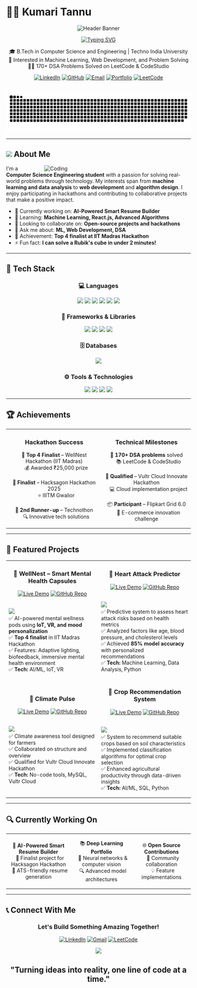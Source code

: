# 👩‍💻 Kumari Tannu

<div align="center">
  
![Header Banner](https://capsule-render.vercel.app/api?type=waving&color=timeGradient&height=300&section=header&text=Kumari%20Tannu&fontSize=80&animation=twinkling&fontAlignY=35&desc=Software%20Engineer%20|%20ML%20Enthusiast%20|%20Problem%20Solver&descAlignY=55&descAlign=50&fontColor=ffffff)

<a href="https://git.io/typing-svg"><img src="https://readme-typing-svg.demolab.com?font=Fira+Code&pause=1000&color=F77394&width=435&lines=B.Tech+CSE+Student;Machine+Learning+Enthusiast;Full-Stack+Developer;Competitive+Programmer" alt="Typing SVG" /></a>

🎓 B.Tech in Computer Science and Engineering | Techno India University  
🌱 Interested in Machine Learning, Web Development, and Problem Solving  
👨‍💻 170+ DSA Problems Solved on LeetCode & CodeStudio

[![LinkedIn](https://img.shields.io/badge/LinkedIn-0077B5?style=for-the-badge&logo=linkedin&logoColor=white&labelColor=0077B5)](https://www.linkedin.com/in/kumari-tannu-938281295)
[![GitHub](https://img.shields.io/badge/GitHub-100000?style=for-the-badge&logo=github&logoColor=white&labelColor=100000)](https://github.com/krtannu)
[![Email](https://img.shields.io/badge/Email-D14836?style=for-the-badge&logo=gmail&logoColor=white&labelColor=D14836)](mailto:krtannu2012@gmail.com)
[![Portfolio](https://img.shields.io/badge/Portfolio-FF7139?style=for-the-badge&logo=Firefox-Browser&logoColor=white&labelColor=FF7139)](https://krtannu2012.github.io/portfolio/)
[![LeetCode](https://img.shields.io/badge/LeetCode-FFA116?style=for-the-badge&logo=leetcode&logoColor=white&labelColor=FFA116)](https://leetcode.com/)


<br>
<img src="https://raw.githubusercontent.com/Platane/snk/output/github-contribution-grid-snake-dark.svg" alt="Snake animation" />

</div>

---

## <img src="https://media.giphy.com/media/VgCDAzcKvsR6OM0uWg/giphy.gif" width="50"> About Me

<img align="right" alt="Coding" width="400" src="https://user-images.githubusercontent.com/74038190/221352975-94759904-aa4c-4032-a8ab-b546efb9c478.gif">

I'm a **Computer Science Engineering student** with a passion for solving real-world problems through technology. My interests span from **machine learning and data analysis** to **web development** and **algorithm design**. I enjoy participating in hackathons and contributing to collaborative projects that make a positive impact.

- 🔭 Currently working on: **AI-Powered Smart Resume Builder**
- 🌱 Learning: **Machine Learning, React.js, Advanced Algorithms**
- 👯 Looking to collaborate on: **Open-source projects and hackathons**
- 💬 Ask me about: **ML, Web Development, DSA**
- 🎯 Achievement: **Top 4 finalist at IIT Madras Hackathon**
- ⚡ Fun fact: **I can solve a Rubik's cube in under 2 minutes!**

---

## 🧰 Tech Stack

<div align="center">
  
### 💻 Languages
  
<p>
  <img src="https://img.shields.io/badge/C-00599C?style=for-the-badge&logo=c&logoColor=white&labelColor=00599C" />
  <img src="https://img.shields.io/badge/C++-00599C?style=for-the-badge&logo=cplusplus&logoColor=white&labelColor=00599C" />
  <img src="https://img.shields.io/badge/Python-3776AB?style=for-the-badge&logo=python&logoColor=white&labelColor=3776AB" />
  <img src="https://img.shields.io/badge/JavaScript-F7DF1E?style=for-the-badge&logo=javascript&logoColor=black&labelColor=F7DF1E" />
  <img src="https://img.shields.io/badge/HTML5-E34F26?style=for-the-badge&logo=html5&logoColor=white&labelColor=E34F26" />
  <img src="https://img.shields.io/badge/CSS3-1572B6?style=for-the-badge&logo=css3&logoColor=white&labelColor=1572B6" />
</p>

### 🚀 Frameworks & Libraries
  
<p>
  <img src="https://img.shields.io/badge/React-61DAFB?style=for-the-badge&logo=react&logoColor=black&labelColor=61DAFB" />
  <img src="https://img.shields.io/badge/scikit--learn-F7931E?style=for-the-badge&logo=scikit-learn&logoColor=white&labelColor=F7931E" />
  <img src="https://img.shields.io/badge/Numpy-013243?style=for-the-badge&logo=numpy&logoColor=white&labelColor=013243" />
  <img src="https://img.shields.io/badge/Pandas-150458?style=for-the-badge&logo=pandas&logoColor=white&labelColor=150458" />
</p>

### 🗄️ Databases
  
<p>
  <img src="https://img.shields.io/badge/MySQL-4479A1?style=for-the-badge&logo=mysql&logoColor=white&labelColor=4479A1" />
</p>

### ⚙️ Tools & Technologies
  
<p>
  <img src="https://img.shields.io/badge/Git-F05032?style=for-the-badge&logo=git&logoColor=white&labelColor=F05032" />
  <img src="https://img.shields.io/badge/GitHub-181717?style=for-the-badge&logo=github&logoColor=white&labelColor=181717" />
  <img src="https://img.shields.io/badge/VS_Code-007ACC?style=for-the-badge&logo=visual-studio-code&logoColor=white&labelColor=007ACC" />
  <img src="https://img.shields.io/badge/Jupyter-F37626?style=for-the-badge&logo=jupyter&logoColor=white&labelColor=F37626" />
</p>

</div>

---

## 🏆 Achievements

<div align="center">
<table>
<tr>
<td>
<div align="center">
  
### Hackathon Success
  
🥇 **Top 4 Finalist** – WellNest Hackathon (IIT Madras)<br>
&nbsp;&nbsp;&nbsp;💰 Awarded ₹25,000 prize<br><br>
🚀 **Finalist** – Hacksagon Hackathon 2025<br>
&nbsp;&nbsp;&nbsp;⭐ IIITM Gwalior<br><br>
🥉 **2nd Runner-up** – Technothon<br>
&nbsp;&nbsp;&nbsp;🔍 Innovative tech solutions
  
</div>
</td>
<td>
<div align="center">
  
### Technical Milestones
  
🧠 **170+ DSA problems** solved<br>
&nbsp;&nbsp;&nbsp;📚 LeetCode & CodeStudio<br><br>
🧪 **Qualified** – Vultr Cloud Innovate Hackathon<br>
&nbsp;&nbsp;&nbsp;💻 Cloud implementation project<br><br>
📦 **Participant** – Flipkart Grid 6.0<br>
&nbsp;&nbsp;&nbsp;🛒 E-commerce innovation challenge
  
</div>
</td>
</tr>
</table>
</div>

---

## 💼 Featured Projects

<div align="center">
<table>
<tr>
<td width="50%">
<h3 align="center">🧠 WellNest – Smart Mental Health Capsules</h3>
<div align="center">
<a href="https://github.com/krtannu2012/WellNest-Smart-Mental-Health-Capsules" target="_blank"><img src="https://img.shields.io/static/v1?label=Demo&message=Live&color=5FB709&style=for-the-badge" alt="Live Demo"/></a>
<a href="https://github.com/krtannu2012/WellNest-Smart-Mental-Health-Capsules" target="_blank"><img src="https://img.shields.io/static/v1?label=GitHub&message=Repo&color=181717&style=for-the-badge" alt="GitHub Repo"/></a>
</div>
<br>
<p>
<img src="https://raw.githubusercontent.com/andreasbm/readme/master/assets/lines/colored.png">
<br>
✅ AI-powered mental wellness pods using <b>IoT, VR, and mood personalization</b><br>
✅ <b>Top 4 finalist</b> in IIT Madras Hackathon<br>
✅ Features: Adaptive lighting, biofeedback, immersive mental health environment<br>
✅ <b>Tech:</b> AI/ML, IoT, VR
</p>
</td>
<td width="50%">
<h3 align="center">💓 Heart Attack Predictor</h3>
<div align="center">
<a href="https://github.com/krtannu2012/Heart-Attack-Prediction" target="_blank"><img src="https://img.shields.io/static/v1?label=Demo&message=Live&color=5FB709&style=for-the-badge" alt="Live Demo"/></a>
<a href="https://github.com/krtannu2012/Heart-Attack-Prediction" target="_blank"><img src="https://img.shields.io/static/v1?label=GitHub&message=Repo&color=181717&style=for-the-badge" alt="GitHub Repo"/></a>
</div>
<br>
<p>
<img src="https://raw.githubusercontent.com/andreasbm/readme/master/assets/lines/colored.png">
<br>
✅ Predictive system to assess heart attack risks based on health metrics<br>
✅ Analyzed factors like age, blood pressure, and cholesterol levels<br>
✅ Achieved <b>85% model accuracy</b> with personalized recommendations<br>
✅ <b>Tech:</b> Machine Learning, Data Analysis, Python
</p>
</td>
</tr>

<tr>
<td width="50%">
<h3 align="center">🌾 Climate Pulse</h3>
<div align="center">
<a href="https://github.com/krtannu/ClimatePulse.git" target="_blank"><img src="https://img.shields.io/static/v1?label=Demo&message=Live&color=5FB709&style=for-the-badge" alt="Live Demo"/></a>
<a href="https://github.com/krtannu/ClimatePulse.git" target="_blank"><img src="https://img.shields.io/static/v1?label=GitHub&message=Repo&color=181717&style=for-the-badge" alt="GitHub Repo"/></a>
</div>
<br>
<p>
<img src="https://raw.githubusercontent.com/andreasbm/readme/master/assets/lines/colored.png">
<br>
✅ Climate awareness tool designed for farmers<br>
✅ Collaborated on structure and overview<br>
✅ Qualified for Vultr Cloud Innovate Hackathon<br>
✅ <b>Tech:</b> No-code tools, MySQL, Vultr Cloud
</p>
</td>
<td width="50%">
<h3 align="center">🌿 Crop Recommendation System</h3>
<div align="center">
<a href="https://us-south.ml.cloud.ibm.com/ml/v4/deployments/75d13e93-c232-4409-a49a-94a966a05ccb/predictions?version=2021-05-01" target="_blank"><img src="https://img.shields.io/static/v1?label=Demo&message=Live&color=5FB709&style=for-the-badge" alt="Live Demo"/></a>
<a href="https://github.com/krtannu" target="_blank"><img src="https://img.shields.io/static/v1?label=GitHub&message=Repo&color=181717&style=for-the-badge" alt="GitHub Repo"/></a>
</div>
<br>
<p>
<img src="https://raw.githubusercontent.com/andreasbm/readme/master/assets/lines/colored.png">
<br>
✅ System to recommend suitable crops based on soil characteristics<br>
✅ Implemented classification algorithms for optimal crop selection<br>
✅ Enhanced agricultural productivity through data-driven insights<br>
✅ <b>Tech:</b> AI/ML, SQL, Python
</p>
</td>
</tr>
</table>
</div>

---


## 🔍 Currently Working On


<div align="center">
<table>
<tr>
<td>
<div align="center">
  
🤖 **AI-Powered Smart Resume Builder**<br>
&nbsp;&nbsp;📄 Finalist project for Hacksagon Hackathon<br>
&nbsp;&nbsp;🎯 ATS-friendly resume generation<br>
  
</div>
</td>
<td>
<div align="center">
  
📚 **Deep Learning Portfolio**<br>
&nbsp;&nbsp;🧠 Neural networks & computer vision<br>
&nbsp;&nbsp;🔍 Advanced model architectures<br>
  
</div>
</td>
<td>
<div align="center">
  
🌐 **Open Source Contributions**<br>
&nbsp;&nbsp;🤝 Community collaboration<br>
&nbsp;&nbsp;💡 Feature implementations<br>
  
</div>
</td>
</tr>
</table>
</div>

---

## 📞 Connect With Me

<div align="center">
<h3>Let's Build Something Amazing Together!</h3>
  
<a href="https://www.linkedin.com/in/kumari-tannu-938281295"><img src="https://img.shields.io/badge/LinkedIn-0077B5?style=for-the-badge&logo=linkedin&logoColor=white" alt="LinkedIn"/></a>
<a href="mailto:krtannu2012@gmail.com"><img src="https://img.shields.io/badge/Gmail-D14836?style=for-the-badge&logo=gmail&logoColor=white" alt="Gmail"/></a>
<a href="https://leetcode.com/"><img src="https://img.shields.io/badge/LeetCode-FFA116?style=for-the-badge&logo=leetcode&logoColor=white" alt="LeetCode"/></a>


</div>

<div align="center">

<img src="https://capsule-render.vercel.app/api?type=waving&color=timeGradient&height=100&section=footer&fontSize=70&fontAlignY=40&text=Thank%20You&animation=twinkling"/>

<h2>"Turning ideas into reality, one line of code at a time."</h2>

</div>
